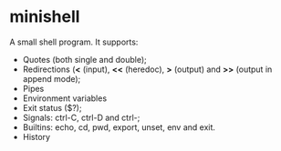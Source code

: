# minishell
A small shell program. It supports:
- Quotes (both single and double);
- Redirections (**<** (input), **<<** (heredoc), **>** (output) and **>>** (output in append mode);
- Pipes
- Environment variables
- Exit status ($?);
- Signals: ctrl-C, ctrl-D and ctrl-\;
- Builtins: echo, cd, pwd, export, unset, env and exit.
- History
